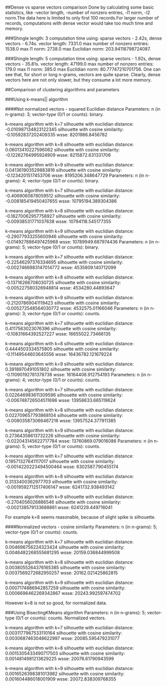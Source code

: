 

##Dense vs sparse vectors comparison
Done by calculating some basic statistics, like
	-vector length,	-number of nonzero entries,	-l1 norm,	-l2 norm.The data here is limited to only first 100 records.For larger number of records, computations with dense vector would take too much time and memory.

###Shingle length: 3
computation time using: sparse vectors - 2.42s, dense vectors - 6.74s.
	vector length: 7331.0
	max number of nonzero entries: 1538.0
	max l1 norm: 2738.0
	max Euclidian norm: 203.94116798724087.

###Shingle length: 5
computation time using: sparse vectors - 1.92s, dense vectors - 35.81s.
	vector length: 47199.0
	max number of nonzero entries: 179.0
	max l1 norm: 385.0
	max Euclidian norm: 80.77747210701756.
One can see that, for short or long n-grams, vectors are quite sparse.
Clearly, dense vectors here are not only slower, but they consume a lot more memory.



##Compariosn of clustering algorithms and parameters

###Using k-means|| algorithm

####Not normalized vectors - squared Euclidian distance
Parameters: n (in n-grams): 3; vector-type (0/1 or counts): binary.

k-means algorithm with k=7
silhouette with euclidian distance: -0.010987134823122345
silhouette with cosine similarity: -0.10592837202409335
wsse: 8201986.8456782

k-means algorithm with k=8
silhouette with euclidian distance: 0.06013410227596062
silhouette with cosine similarity: -0.12262764995924909
wsse: 8215872.631331706

k-means algorithm with k=9
silhouette with euclidian distance: 0.041361903529883816
silhouette with cosine similarity: -0.1234201517453706
wsse: 8195206.348647729
Parameters: n (in n-grams): 4; vector-type (0/1 or counts): binary.

k-means algorithm with k=7
silhouette with euclidian distance: -0.4069060878059512
silhouette with cosine similarity: -0.008185419450407655
wsse: 10795194.389304386

k-means algorithm with k=8
silhouette with euclidian distance: -0.16270062957758927
silhouette with cosine similarity: -0.00938531771037638
wsse: 10794118.545177355

k-means algorithm with k=9
silhouette with euclidian distance: -0.29077933255600946
silhouette with cosine similarity: -0.014927886497425968
wsse: 10789949.687974436
Parameters: n (in n-grams): 5; vector-type (0/1 or counts): binary.

k-means algorithm with k=7
silhouette with euclidian distance: -0.22546297376334695
silhouette with cosine similarity: -0.0027466983147014772
wsse: 4535809.140712099

k-means algorithm with k=8
silhouette with euclidian distance: -0.13716266708030725
silhouette with cosine similarity: -0.005227580326948814
wsse: 4534280.44893647

k-means algorithm with k=9
silhouette with euclidian distance: -0.21207869041119423
silhouette with cosine similarity: -0.005272548564030772
wsse: 4532575.01166046
Parameters: n (in n-grams): 3; vector-type (0/1 or counts): counts.

k-means algorithm with k=7
silhouette with euclidian distance: 0.4117563023076396
silhouette with cosine similarity: -0.10831664392527227
wsse: 16655022.73466135

k-means algorithm with k=8
silhouette with euclidian distance: 0.4444503334575805
silhouette with cosine similarity: -0.11149544603645556
wsse: 16436782.121679224

k-means algorithm with k=9
silhouette with euclidian distance: 0.3918970491051802
silhouette with cosine similarity: -0.11090192781378738
wsse: 16164406.912754193
Parameters: n (in n-grams): 4; vector-type (0/1 or counts): counts.

k-means algorithm with k=7
silhouette with euclidian distance: 0.022646983611309596
silhouette with cosine similarity: -0.006748726504511696
wsse: 13958633.665119624

k-means algorithm with k=8
silhouette with euclidian distance: 0.022709657793868104
silhouette with cosine similarity: -0.008035873066467216
wsse: 13957524.377911385

k-means algorithm with k=9
silhouette with euclidian distance: 0.27364358613732226
silhouette with cosine similarity: -0.022043145622717784
wsse: 13760869.079016086
Parameters: n (in n-grams): 5; vector-type (0/1 or counts): counts.

k-means algorithm with k=7
silhouette with euclidian distance: 0.19571327641117017
silhouette with cosine similarity: -0.0014220223494500464
wsse: 6302587.790455174

k-means algorithm with k=8
silhouette with euclidian distance: 0.3133400362977703
silhouette with cosine similarity: -0.0019592712517406147
wsse: 6241732.938493142

k-means algorithm with k=9
silhouette with euclidian distance: -0.2704056026886546
silhouette with cosine similarity: -0.002138579133688861
wsse: 6241229.449716041

For example k=8 seems reasonable, because of slight spike is silhouette.

####Normalized vectors - cosine similarity
Parameters: n (in n-grams): 5; vector-type (0/1 or counts): counts.

k-means algorithm with k=7
silhouette with euclidian distance: 0.004696756224323424
silhouette with cosine similarity: 0.0046482268555681295
wsse: 20159.036844999508

k-means algorithm with k=8
silhouette with euclidian distance: 0.0038055264376165385
silhouette with cosine similarity: 0.0037569272682950257
wsse: 20162.021425862815

k-means algorithm with k=9
silhouette with euclidian distance: 0.0007174886942857259
silhouette with cosine similarity: 0.0006696462269342867
wsse: 20243.992597474702

However k=8 is not so good, for normalized data.

###Using BisectingKMeans algorithm
Parameters: n (in n-grams): 5; vector-type (0/1 or counts): counts.
 Normalized vectors.

k-means algorithm with k=7
silhouette with euclidian distance: 0.0031177967533110164
silhouette with cosine similarity: 0.0030687463048622997
wsse: 20085.595479231077

k-means algorithm with k=8
silhouette with euclidian distance: 0.0015305433490717503
silhouette with cosine similarity: 0.0014814981213629225
wsse: 20076.61790943599

k-means algorithm with k=9
silhouette with euclidian distance: 0.0016526398381013982
silhouette with cosine similarity: 0.001604486018001909
wsse: 20072.838309768355
